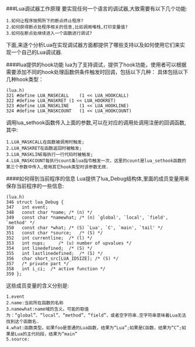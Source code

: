 ###Lua调试器工作原理
要实现任何一个语言的调试器,大致需要有以下几个功能:

	1.如何让程序按照所下的断点终止程序?
	2.如何获得断点处程序相关的信息,比如调用堆栈,打印变量值?
	3.如何在断点处继续进入一个函数进行调试?

下面,来逐个分析Lua在实现调试器方面都提供了哪些支持以及如何使用它们来实现一个自己的Lua调试器.

####lua提供的hook功能
lua为了支持调试，提供了hook功能，使用者可以根据需要添加不同的hook处理函数供条件触发时回调，包括以下几种：
具体包括以下几种hook类型：

	(lua.h)
	321 #define LUA_MASKCALL    (1 << LUA_HOOKCALL)
	322 #define LUA_MASKRET (1 << LUA_HOOKRET)
	323 #define LUA_MASKLINE    (1 << LUA_HOOKLINE)
	324 #define LUA_MASKCOUNT   (1 << LUA_HOOKCOUNT)
	
调用lua_sethook函数传入上面的参数,可以在对应的调用处调用注册的回调函数,其中:

	1.LUA_MASKCALL在函数被调用时触发;
	2.LUA_MASKRET在函数返回时被触发;
	3.LUA_MASKLINE每执行一行代码时被触发;
	4.LUA_MASKCOUNT每执行count条lua指令触发一次，这里的count是lua_sethook函数的第三个参数中传入,使用其它hook类型时该参数无效.

####如何得到当前程序的信息
Lua提供了lua_Debug结构体,里面的成员变量用来保存当前程序的一些信息:

	(lua.h)
	346 struct lua_Debug {
	347   int event;
	348   const char *name; /* (n) */
	349   const char *namewhat; /* (n) `global', `local', `field', `method' */
	350   const char *what; /* (S) `Lua', `C', `main', `tail' */
	351   const char *source;   /* (S) */
	352   int currentline;  /* (l) */
	353   int nups;     /* (u) number of upvalues */
	354   int linedefined;  /* (S) */
	355   int lastlinedefined;  /* (S) */
	356   char short_src[LUA_IDSIZE]; /* (S) */
	357   /* private part */
	358   int i_ci;  /* active function */
	359 };

这些成员变量的含义分别是:

	1.event
	2.name:当前所在函数的名称
	3.namewhat:name域的含义。可能的取值为：“global”、“local”、“method”、“field”，或者空字符串.空字符串意味着Lua无法找到这个函数名.
	4.what:函数类型。如果foo是普通的Lua函数，结果为“Lua”;如果是C函数，结果为“C”;如果是Lua的主代码段，结果为“main”
	5.source:

